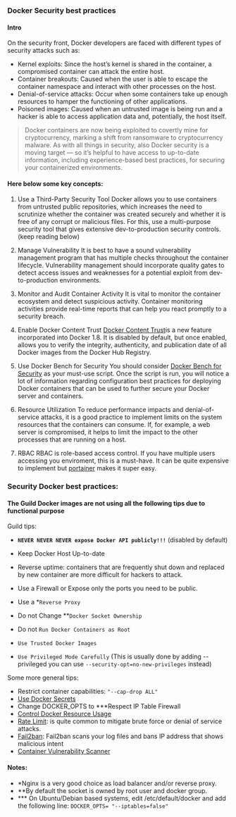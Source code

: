 
### Docker Security best practices

#### Intro

On the security front, Docker developers are faced with different types of security attacks such as:

- Kernel exploits: Since the host’s kernel is shared in the container, a compromised container can attack the entire host.
- Container breakouts: Caused when the user is able to escape the container namespace and interact with other processes on the host.
- Denial-of-service attacks: Occur when some containers take up enough resources to hamper the functioning of other applications.
- Poisoned images: Caused when an untrusted image is being run and a hacker is able to access application data and, potentially, the host itself.

> Docker containers are now being exploited to covertly mine for cryptocurrency, marking a shift from ransomware to cryptocurrency malware. 
As with all things in security, also Docker security is a moving target — so it’s helpful to have access to up-to-date information, including experience-based best practices, for securing your containerized environments.

#### Here below some key concepts:

1. Use a Third-Party Security Tool
Docker allows you to use containers from untrusted public repositories, which increases the need to scrutinize whether the container was created securely and whether it is free of any corrupt or malicious files. For this, use a multi-purpose security tool that gives extensive dev-to-production security controls.(keep reading below)

2. Manage Vulnerability
It is best to have a sound vulnerability management program that has multiple checks throughout the container lifecycle. Vulnerability management should incorporate quality gates to detect access issues and weaknesses for a potential exploit from dev-to-production environments.

3. Monitor and Audit Container Activity
It is vital to monitor the container ecosystem and detect suspicious activity. Container monitoring activities provide real-time reports that can help you react promptly to a security breach.

4. Enable Docker Content Trust
[Docker Content Trust](<https://docs.docker.com/engine/security/trust/> )is a new feature incorporated into Docker 1.8. It is disabled by default, but once enabled, allows you to verify the integrity, authenticity, and publication date of all Docker images from the Docker Hub Registry.

5. Use Docker Bench for Security
You should consider [Docker Bench for Security](https://github.com/docker/docker-bench-security) as your must-use script. Once the script is run, you will notice a lot of information regarding configuration best practices for deploying Docker containers that can be used to further secure your Docker server and containers.

6. Resource Utilization
To reduce performance impacts and denial-of-service attacks, it is a good practice to implement limits on the system resources that the containers can consume. If, for example, a web server is compromised, it helps to limit the impact to the other processes that are running on a host.

7. RBAC
RBAC is role-based access control. If you have multiple users accessing you enviroment, this is a must-have. It can be quite expensive to implement but [portainer](https://www.funkypenguin.co.nz/blog/docker-rbac-with-portainer/) makes it super easy.

### Security Docker best practices: 

#### The Guild Docker images are not using all the following tips due to functional purpose

Guild tips:

- **`NEVER NEVER NEVER expose Docker API publicly!!!`** (disabled by default)

- Keep Docker Host Up-to-date
- Reverse uptime: containers that are frequently shut down and replaced by new container are more difficult for hackers to attack.
- Use a Firewall or Expose only the ports you need to be public.
- Use a *`Reverse Proxy`
- Do not Change **`Docker Socket Ownership`
- Do not `Run Docker Containers as Root`
- `Use Trusted Docker Images`
- `Use Privileged Mode Carefully` (This is usually done by adding --privileged you can use `--security-opt=no-new-privileges` instead)

Some more general tips:

- Restrict container capabilities: `"--cap-drop ALL"`
- [Use Docker Secrets](https://www.docker.com/blog/docker-secrets-management/)
- Change DOCKER_OPTS to ***Respect IP Table Firewall 
- [Control Docker Resource Usage](https://docs.docker.com/config/containers/resource_constraints/)
- [Rate Limit](https://docs.docker.com/docker-hub/download-rate-limit/): is quite common to mitigate brute force or denial of service attacks.
- [Fail2ban](https://www.fail2ban.org/wiki/index.php/Main_Page): Fail2ban scans your log files and bans IP address that shows malicious intent
- [Container Vulnerability Scanner](https://github.com/quay/clair)

#### Notes:

- *Nginx is a very good choice as load balancer and/or reverse proxy.
- **By default the socket is owned by root user and docker group.
- *** On Ubuntu/Debian based systems, edit /etc/default/docker and add the following line: ```DOCKER_OPTS= "--iptables=false"```
